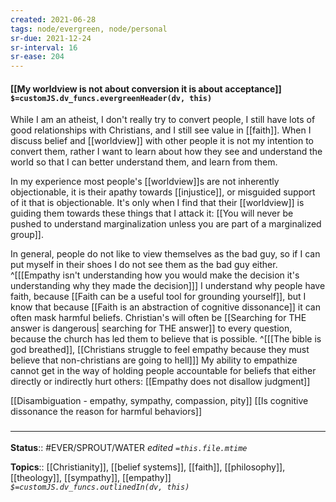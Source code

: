 ```yaml
---
created: 2021-06-28
tags: node/evergreen, node/personal 
sr-due: 2021-12-24
sr-interval: 16
sr-ease: 204
---
```


#### [[My worldview is not about conversion it is about acceptance]] `$=customJS.dv_funcs.evergreenHeader(dv, this)`

While I am an atheist, I don't really try to convert people, I still have lots of good relationships with Christians, and I still see value in [[faith]]. When I discuss belief and [[worldview]] with other people it is not my intention to convert them, rather I want to learn about how they see and understand the world so that I can better understand them, and learn from them.

In my experience most people's [[worldview]]s are not inherently objectionable,
it is their apathy towards [[injustice]], or misguided support of it that is objectionable.
It's only when I find that their [[worldview]] is guiding them towards these things that I attack it:
[[You will never be pushed to understand marginalization unless you are part of a marginalized group]].

In general, people do not like to view themselves as the bad guy, so if I can put myself in their shoes I do not see them as the bad guy either.
^[[[Empathy isn't understanding how you would make the decision it's understanding why they made the decision]]]
I understand why people have faith, because [[Faith can be a useful tool for grounding yourself]],
but I know that because [[Faith is an abstraction of cognitive dissonance]] it can often mask harmful beliefs. Christian's will often be [[Searching for THE answer is dangerous| searching for THE answer]] to every question, because the church has led them to believe that is possible.
^[[[The bible is god breathed]], [[Christians struggle to feel empathy because they must believe that non-christians are going to hell]]]
My ability to empathize cannot get in the way of holding people accountable for beliefs
that either directly or indirectly hurt others:
[[Empathy does not disallow judgment]]

[[Disambiguation - empathy, sympathy, compassion, pity]]
[[Is cognitive dissonance the reason for harmful behaviors]]
### <hr class="footnote"/>

**Status**:: #EVER/SPROUT/WATER 
*edited `=this.file.mtime`*

**Topics**:: [[Christianity]], [[belief systems]], [[faith]], [[philosophy]], [[theology]], [[sympathy]], [[empathy]]
*`$=customJS.dv_funcs.outlinedIn(dv, this)`*

